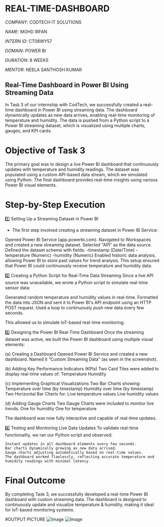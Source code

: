 # REAL-TIME-DASHBOARD

*COMPANY*: CODTECH IT SOLUTIONS

*NAME*: MOHD IRFAN

*INTERN ID*: CT08WY57

*DOMAIN*: POWER BI

*DURATION*: 8 WEEKS

*MENTOR*: NEELA SANTHOSH KUMAR

## Real-Time Dashboard in Power BI Using Streaming Data
In Task 3 of our internship with CodTech, we successfully created a real-time dashboard in Power BI using streaming data. The dashboard dynamically updates as new data arrives, enabling real-time monitoring of temperature and humidity. The data is pushed from a Python script to a Power BI streaming dataset, which is visualized using multiple charts, gauges, and KPI cards.

# Objective of Task 3
The primary goal was to design a live Power BI dashboard that continuously updates with temperature and humidity readings. The dataset was populated using a custom API-based data stream, which we simulated using Python. The final dashboard provides real-time insights using various Power BI visual elements.

# Step-by-Step Execution
1️⃣ Setting Up a Streaming Dataset in Power BI
  - The first step involved creating a streaming dataset in Power BI Service:

Opened Power BI Service (app.powerbi.com).
Navigated to Workspaces and created a new streaming dataset.
Selected "API" as the data source.
Defined the dataset schema with fields:
  -timestamp (Date/Time)
  -temperature (Numeric)
  -humidity (Numeric)
Enabled historic data analysis, allowing Power BI to store past values for trend analysis.
This setup ensured that Power BI could continuously receive temperature and humidity data.

2️⃣ Creating a Python Script for Real-Time Data Streaming
Since a live API source was unavailable, we wrote a Python script to simulate real-time sensor data:

  Generated random temperature and humidity values in real-time.
  Formatted the data into JSON and sent it to Power BI's API endpoint using an HTTP POST request.
  Used a loop to continuously push new data every few seconds.
  
This allowed us to simulate IoT-based real-time monitoring.

3️⃣ Designing the Power BI Real-Time Dashboard
Once the streaming dataset was active, we built the Power BI dashboard using multiple visual elements:

(a) Creating a Dashboard
  Opened Power BI Service and created a new dashboard.
  Named it “Custom Streaming Data” (as seen in the screenshot).

(b) Adding Key Performance Indicators (KPIs)
  Two Card Tiles were added to display real-time values of:
    Temperature
    Humidity

(c) Implementing Graphical Visualizations
  Two Bar Charts showing:
    Temperature over time (by timestamp)
    Humidity over time (by timestamp)
    Two Horizontal Bar Charts for:
    Live temperature values
    Live humidity values
  
(d) Adding Gauge Charts
  Two Gauge Charts were included to monitor live trends:
    One for humidity
    One for temperature
  
The dashboard was now fully interactive and capable of real-time updates.

4️⃣ Testing and Monitoring Live Data Updates
  To validate real-time functionality, we ran our Python script and observed:
  
    Instant updates in all dashboard elements every few seconds.
    Bar charts dynamically growing as new data arrived.
    Gauge charts adjusting automatically based on real-time values.
    The dashboard worked flawlessly, reflecting accurate temperature and humidity readings with minimal latency.

# Final Outcome
By completing Task 3, we successfully developed a real-time Power BI dashboard with custom streaming data. The dashboard is designed to continuously update and visualize temperature & humidity, making it ideal for IoT-based monitoring systems.

#OUTPUT PICTURE 
![Image](https://github.com/user-attachments/assets/25d5c632-e728-467e-9c08-0f780ab65272)
![Image](https://github.com/user-attachments/assets/39b5d04c-8ebb-42b4-904e-4412bf7aa45f)
